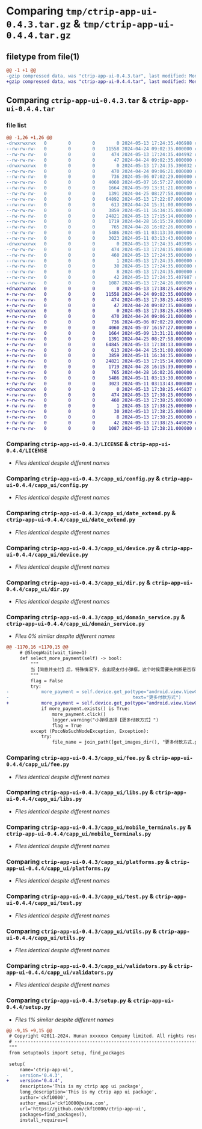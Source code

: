 # Comparing `tmp/ctrip-app-ui-0.4.3.tar.gz` & `tmp/ctrip-app-ui-0.4.4.tar.gz`

## filetype from file(1)

```diff
@@ -1 +1 @@
-gzip compressed data, was "ctrip-app-ui-0.4.3.tar", last modified: Mon May 13 17:24:35 2024, max compression
+gzip compressed data, was "ctrip-app-ui-0.4.4.tar", last modified: Mon May 13 17:38:25 2024, max compression
```

## Comparing `ctrip-app-ui-0.4.3.tar` & `ctrip-app-ui-0.4.4.tar`

### file list

```diff
@@ -1,26 +1,26 @@
-drwxrwxrwx   0        0        0        0 2024-05-13 17:24:35.406988 ctrip-app-ui-0.4.3/
--rw-rw-rw-   0        0        0    11558 2024-04-24 09:02:35.000000 ctrip-app-ui-0.4.3/LICENSE
--rw-rw-rw-   0        0        0      474 2024-05-13 17:24:35.404992 ctrip-app-ui-0.4.3/PKG-INFO
--rw-rw-rw-   0        0        0       47 2024-04-24 09:02:35.000000 ctrip-app-ui-0.4.3/README.md
-drwxrwxrwx   0        0        0        0 2024-05-13 17:24:35.390032 ctrip-app-ui-0.4.3/capp_ui/
--rw-rw-rw-   0        0        0      470 2024-04-24 09:06:21.000000 ctrip-app-ui-0.4.3/capp_ui/__init__.py
--rw-rw-rw-   0        0        0      736 2024-05-06 07:02:29.000000 ctrip-app-ui-0.4.3/capp_ui/config.py
--rw-rw-rw-   0        0        0     4060 2024-05-07 16:57:27.000000 ctrip-app-ui-0.4.3/capp_ui/date_extend.py
--rw-rw-rw-   0        0        0     1664 2024-05-09 13:31:21.000000 ctrip-app-ui-0.4.3/capp_ui/device.py
--rw-rw-rw-   0        0        0     1391 2024-04-25 08:27:58.000000 ctrip-app-ui-0.4.3/capp_ui/dir.py
--rw-rw-rw-   0        0        0    64892 2024-05-13 17:22:07.000000 ctrip-app-ui-0.4.3/capp_ui/domain_service.py
--rw-rw-rw-   0        0        0      613 2024-04-24 15:31:00.000000 ctrip-app-ui-0.4.3/capp_ui/fee.py
--rw-rw-rw-   0        0        0     3859 2024-05-11 16:34:35.000000 ctrip-app-ui-0.4.3/capp_ui/libs.py
--rw-rw-rw-   0        0        0    24821 2024-05-13 17:15:14.000000 ctrip-app-ui-0.4.3/capp_ui/mobile_terminals.py
--rw-rw-rw-   0        0        0     1719 2024-04-28 16:15:39.000000 ctrip-app-ui-0.4.3/capp_ui/platforms.py
--rw-rw-rw-   0        0        0      765 2024-04-28 16:02:26.000000 ctrip-app-ui-0.4.3/capp_ui/test.py
--rw-rw-rw-   0        0        0     5486 2024-05-11 03:13:30.000000 ctrip-app-ui-0.4.3/capp_ui/utils.py
--rw-rw-rw-   0        0        0     3023 2024-05-11 03:13:43.000000 ctrip-app-ui-0.4.3/capp_ui/validators.py
-drwxrwxrwx   0        0        0        0 2024-05-13 17:24:35.403995 ctrip-app-ui-0.4.3/ctrip_app_ui.egg-info/
--rw-rw-rw-   0        0        0      474 2024-05-13 17:24:35.000000 ctrip-app-ui-0.4.3/ctrip_app_ui.egg-info/PKG-INFO
--rw-rw-rw-   0        0        0      460 2024-05-13 17:24:35.000000 ctrip-app-ui-0.4.3/ctrip_app_ui.egg-info/SOURCES.txt
--rw-rw-rw-   0        0        0        1 2024-05-13 17:24:35.000000 ctrip-app-ui-0.4.3/ctrip_app_ui.egg-info/dependency_links.txt
--rw-rw-rw-   0        0        0       30 2024-05-13 17:24:35.000000 ctrip-app-ui-0.4.3/ctrip_app_ui.egg-info/requires.txt
--rw-rw-rw-   0        0        0        8 2024-05-13 17:24:35.000000 ctrip-app-ui-0.4.3/ctrip_app_ui.egg-info/top_level.txt
--rw-rw-rw-   0        0        0       42 2024-05-13 17:24:35.407987 ctrip-app-ui-0.4.3/setup.cfg
--rw-rw-rw-   0        0        0     1087 2024-05-13 17:24:26.000000 ctrip-app-ui-0.4.3/setup.py
+drwxrwxrwx   0        0        0        0 2024-05-13 17:38:25.449829 ctrip-app-ui-0.4.4/
+-rw-rw-rw-   0        0        0    11558 2024-04-24 09:02:35.000000 ctrip-app-ui-0.4.4/LICENSE
+-rw-rw-rw-   0        0        0      474 2024-05-13 17:38:25.448855 ctrip-app-ui-0.4.4/PKG-INFO
+-rw-rw-rw-   0        0        0       47 2024-04-24 09:02:35.000000 ctrip-app-ui-0.4.4/README.md
+drwxrwxrwx   0        0        0        0 2024-05-13 17:38:25.436865 ctrip-app-ui-0.4.4/capp_ui/
+-rw-rw-rw-   0        0        0      470 2024-04-24 09:06:21.000000 ctrip-app-ui-0.4.4/capp_ui/__init__.py
+-rw-rw-rw-   0        0        0      736 2024-05-06 07:02:29.000000 ctrip-app-ui-0.4.4/capp_ui/config.py
+-rw-rw-rw-   0        0        0     4060 2024-05-07 16:57:27.000000 ctrip-app-ui-0.4.4/capp_ui/date_extend.py
+-rw-rw-rw-   0        0        0     1664 2024-05-09 13:31:21.000000 ctrip-app-ui-0.4.4/capp_ui/device.py
+-rw-rw-rw-   0        0        0     1391 2024-04-25 08:27:58.000000 ctrip-app-ui-0.4.4/capp_ui/dir.py
+-rw-rw-rw-   0        0        0    64845 2024-05-13 17:38:13.000000 ctrip-app-ui-0.4.4/capp_ui/domain_service.py
+-rw-rw-rw-   0        0        0      613 2024-04-24 15:31:00.000000 ctrip-app-ui-0.4.4/capp_ui/fee.py
+-rw-rw-rw-   0        0        0     3859 2024-05-11 16:34:35.000000 ctrip-app-ui-0.4.4/capp_ui/libs.py
+-rw-rw-rw-   0        0        0    24821 2024-05-13 17:15:14.000000 ctrip-app-ui-0.4.4/capp_ui/mobile_terminals.py
+-rw-rw-rw-   0        0        0     1719 2024-04-28 16:15:39.000000 ctrip-app-ui-0.4.4/capp_ui/platforms.py
+-rw-rw-rw-   0        0        0      765 2024-04-28 16:02:26.000000 ctrip-app-ui-0.4.4/capp_ui/test.py
+-rw-rw-rw-   0        0        0     5486 2024-05-11 03:13:30.000000 ctrip-app-ui-0.4.4/capp_ui/utils.py
+-rw-rw-rw-   0        0        0     3023 2024-05-11 03:13:43.000000 ctrip-app-ui-0.4.4/capp_ui/validators.py
+drwxrwxrwx   0        0        0        0 2024-05-13 17:38:25.446837 ctrip-app-ui-0.4.4/ctrip_app_ui.egg-info/
+-rw-rw-rw-   0        0        0      474 2024-05-13 17:38:25.000000 ctrip-app-ui-0.4.4/ctrip_app_ui.egg-info/PKG-INFO
+-rw-rw-rw-   0        0        0      460 2024-05-13 17:38:25.000000 ctrip-app-ui-0.4.4/ctrip_app_ui.egg-info/SOURCES.txt
+-rw-rw-rw-   0        0        0        1 2024-05-13 17:38:25.000000 ctrip-app-ui-0.4.4/ctrip_app_ui.egg-info/dependency_links.txt
+-rw-rw-rw-   0        0        0       30 2024-05-13 17:38:25.000000 ctrip-app-ui-0.4.4/ctrip_app_ui.egg-info/requires.txt
+-rw-rw-rw-   0        0        0        8 2024-05-13 17:38:25.000000 ctrip-app-ui-0.4.4/ctrip_app_ui.egg-info/top_level.txt
+-rw-rw-rw-   0        0        0       42 2024-05-13 17:38:25.449829 ctrip-app-ui-0.4.4/setup.cfg
+-rw-rw-rw-   0        0        0     1087 2024-05-13 17:38:21.000000 ctrip-app-ui-0.4.4/setup.py
```

### Comparing `ctrip-app-ui-0.4.3/LICENSE` & `ctrip-app-ui-0.4.4/LICENSE`

 * *Files identical despite different names*

### Comparing `ctrip-app-ui-0.4.3/capp_ui/config.py` & `ctrip-app-ui-0.4.4/capp_ui/config.py`

 * *Files identical despite different names*

### Comparing `ctrip-app-ui-0.4.3/capp_ui/date_extend.py` & `ctrip-app-ui-0.4.4/capp_ui/date_extend.py`

 * *Files identical despite different names*

### Comparing `ctrip-app-ui-0.4.3/capp_ui/device.py` & `ctrip-app-ui-0.4.4/capp_ui/device.py`

 * *Files identical despite different names*

### Comparing `ctrip-app-ui-0.4.3/capp_ui/dir.py` & `ctrip-app-ui-0.4.4/capp_ui/dir.py`

 * *Files identical despite different names*

### Comparing `ctrip-app-ui-0.4.3/capp_ui/domain_service.py` & `ctrip-app-ui-0.4.4/capp_ui/domain_service.py`

 * *Files 0% similar despite different names*

```diff
@@ -1170,16 +1170,15 @@
     # @SleepWait(wait_time=1)
     def select_more_payment(self) -> bool:
         """
         当【同意并支付】后，特殊情况下，会出现支付小弹框，这个时候需要先判断是否存在小框，如果存在，则切换到通用支付选择界面
         """
         flag = False
         try:
-            more_payment = self.device.get_po(type="android.view.ViewGroup", name="更多付款方式",
-                                              text="更多付款方式")
+            more_payment = self.device.get_po(type="android.view.ViewGroup", name="更多付款方式", desc="更多付款方式")
             if more_payment.exists() is True:
                 more_payment.click()
                 logger.warning("小弹框选择【更多付款方式】")
                 flag = True
         except (PocoNoSuchNodeException, Exception):
             try:
                 file_name = join_path([get_images_dir(), "更多付款方式.png"])
```

### Comparing `ctrip-app-ui-0.4.3/capp_ui/fee.py` & `ctrip-app-ui-0.4.4/capp_ui/fee.py`

 * *Files identical despite different names*

### Comparing `ctrip-app-ui-0.4.3/capp_ui/libs.py` & `ctrip-app-ui-0.4.4/capp_ui/libs.py`

 * *Files identical despite different names*

### Comparing `ctrip-app-ui-0.4.3/capp_ui/mobile_terminals.py` & `ctrip-app-ui-0.4.4/capp_ui/mobile_terminals.py`

 * *Files identical despite different names*

### Comparing `ctrip-app-ui-0.4.3/capp_ui/platforms.py` & `ctrip-app-ui-0.4.4/capp_ui/platforms.py`

 * *Files identical despite different names*

### Comparing `ctrip-app-ui-0.4.3/capp_ui/test.py` & `ctrip-app-ui-0.4.4/capp_ui/test.py`

 * *Files identical despite different names*

### Comparing `ctrip-app-ui-0.4.3/capp_ui/utils.py` & `ctrip-app-ui-0.4.4/capp_ui/utils.py`

 * *Files identical despite different names*

### Comparing `ctrip-app-ui-0.4.3/capp_ui/validators.py` & `ctrip-app-ui-0.4.4/capp_ui/validators.py`

 * *Files identical despite different names*

### Comparing `ctrip-app-ui-0.4.3/setup.py` & `ctrip-app-ui-0.4.4/setup.py`

 * *Files 1% similar despite different names*

```diff
@@ -9,15 +9,15 @@
 # Copyright ©2011-2024. Hunan xxxxxxx Company limited. All rights reserved.
 # ---------------------------------------------------------------------------------------------------------
 """
 from setuptools import setup, find_packages
 
 setup(
     name='ctrip-app-ui',
-    version='0.4.3',
+    version='0.4.4',
     description='This is my ctrip app ui package',
     long_description='This is my ctrip app ui package',
     author='ckf10000',
     author_email='ckf10000@sina.com',
     url='https://github.com/ckf10000/ctrip-app-ui',
     packages=find_packages(),
     install_requires=[
```

